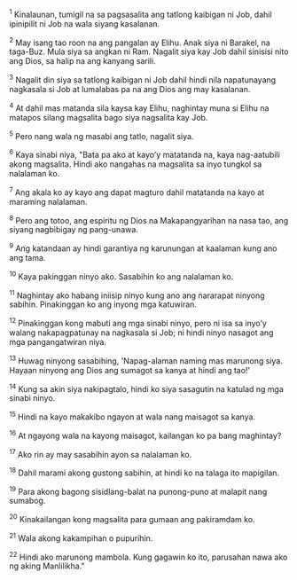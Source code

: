 <sup>1</sup>
Kinalaunan, tumigil na sa pagsasalita ang tatlong kaibigan ni Job, dahil ipinipilit ni Job na wala siyang kasalanan. 

<sup>2</sup>
May isang tao roon na ang pangalan ay Elihu. Anak siya ni Barakel, na taga-Buz. Mula siya sa angkan ni Ram. Nagalit siya kay Job dahil sinisisi nito ang Dios, sa halip na ang kanyang sarili. 

<sup>3</sup>
Nagalit din siya sa tatlong kaibigan ni Job dahil hindi nila napatunayang nagkasala si Job at lumalabas pa na ang Dios ang may kasalanan. 

<sup>4</sup>
At dahil mas matanda sila kaysa kay Elihu, naghintay muna si Elihu na matapos silang magsalita bago siya nagsalita kay Job. 

<sup>5</sup>
Pero nang wala ng masabi ang tatlo, nagalit siya. 

<sup>6</sup>
Kaya sinabi niya, "Bata pa ako at kayoʼy matatanda na, kaya nag-aatubili akong magsalita. Hindi ako nangahas na magsalita sa inyo tungkol sa nalalaman ko. 

<sup>7</sup>
Ang akala ko ay kayo ang dapat magturo dahil matatanda na kayo at maraming nalalaman. 

<sup>8</sup>
Pero ang totoo, ang espiritu ng Dios na Makapangyarihan na nasa tao, ang siyang nagbibigay ng pang-unawa. 

<sup>9</sup>
Ang katandaan ay hindi garantiya ng karunungan at kaalaman kung ano ang tama. 

<sup>10</sup>
Kaya pakinggan ninyo ako. Sasabihin ko ang nalalaman ko. 

<sup>11</sup>
Naghintay ako habang iniisip ninyo kung ano ang nararapat ninyong sabihin. Pinakinggan ko ang inyong mga katuwiran. 

<sup>12</sup>
Pinakinggan kong mabuti ang mga sinabi ninyo, pero ni isa sa inyoʼy walang nakapagpatunay na nagkasala si Job; ni hindi ninyo nasagot ang mga pangangatwiran niya. 

<sup>13</sup>
Huwag ninyong sasabihing, 'Napag-alaman naming mas marunong siya. Hayaan ninyong ang Dios ang sumagot sa kanya at hindi ang tao!' 

<sup>14</sup>
Kung sa akin siya nakipagtalo, hindi ko siya sasagutin na katulad ng mga sinabi ninyo. 

<sup>15</sup>
Hindi na kayo makakibo ngayon at wala nang maisagot sa kanya. 

<sup>16</sup>
At ngayong wala na kayong maisagot, kailangan ko pa bang maghintay? 

<sup>17</sup>
Ako rin ay may sasabihin ayon sa nalalaman ko. 

<sup>18</sup>
Dahil marami akong gustong sabihin, at hindi ko na talaga ito mapigilan. 

<sup>19</sup>
Para akong bagong sisidlang-balat na punong-puno at malapit nang sumabog. 

<sup>20</sup>
Kinakailangan kong magsalita para gumaan ang pakiramdam ko. 

<sup>21</sup>
Wala akong kakampihan o pupurihin. 

<sup>22</sup>
Hindi ako marunong mambola. Kung gagawin ko ito, parusahan nawa ako ng aking Manlilikha."